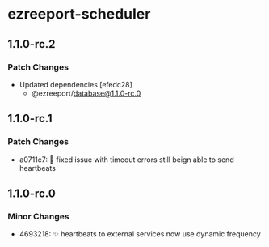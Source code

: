 # ezreeport-scheduler

## 1.1.0-rc.2

### Patch Changes

- Updated dependencies [efedc28]
  - @ezreeport/database@1.1.0-rc.0

## 1.1.0-rc.1

### Patch Changes

- a0711c7: 🐛 fixed issue with timeout errors still beign able to send heartbeats

## 1.1.0-rc.0

### Minor Changes

- 4693218: ✨ heartbeats to external services now use dynamic frequency
